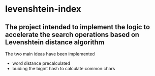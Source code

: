 levenshtein-index
=================
## The project intended to implement the logic to accelerate the search operations based on Levenshtein distance algorithm

The two main ideas have been implemented
* word distance precalculated
* buiding the bigint hash to calculate common chars
